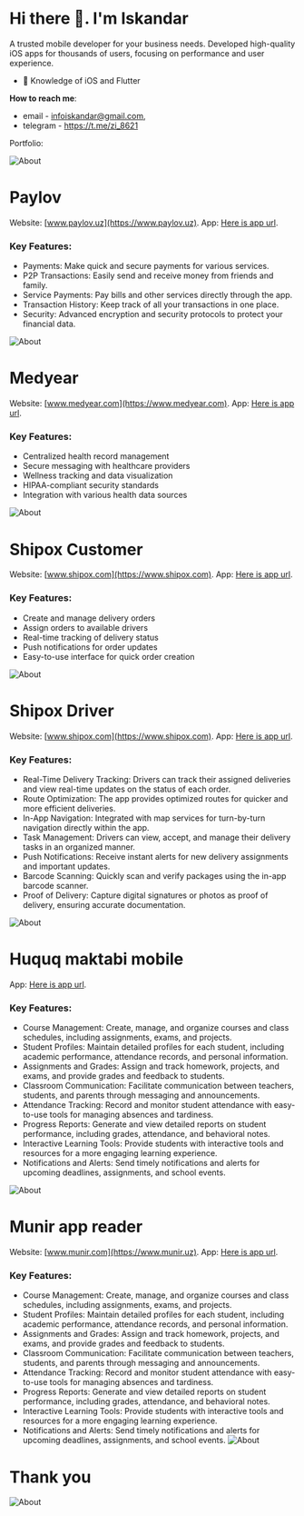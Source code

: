 # Hi there 👋. I'm Iskandar


A trusted mobile developer for your business needs.
Developed high-quality iOS apps for thousands of users, focusing on performance and user experience.

- 🌱 Knowledge of iOS and Flutter 

**How to reach me**:
- email - infoiskandar@gmail.com,
- telegram - https://t.me/zi_8621

Portfolio:

![About](https://raw.githubusercontent.com/indama/indama/refs/heads/main/2.jpg)


# Paylov
Website: [www.paylov.uz](https://www.paylov.uz).
App: [Here is app url](https://apps.apple.com/uz/app/paylov/id6444838542).

### Key Features:
- Payments: Make quick and secure payments for various services.
- P2P Transactions: Easily send and receive money from friends and family.
- Service Payments: Pay bills and other services directly through the app.
- Transaction History: Keep track of all your transactions in one place.
- Security: Advanced encryption and security protocols to protect your financial data.

![About](https://raw.githubusercontent.com/indama/indama/refs/heads/main/3.jpg)

# Medyear
Website: [www.medyear.com](https://www.medyear.com).
App: [Here is app url](https://itunes.apple.com/us/app/medyear/id883433498?mt=8).

### Key Features:
- Centralized health record management
- Secure messaging with healthcare providers
- Wellness tracking and data visualization
- HIPAA-compliant security standards
- Integration with various health data sources

![About](https://raw.githubusercontent.com/indama/indama/refs/heads/main/4.jpg)


# Shipox Customer 
Website: [www.shipox.com](https://www.shipox.com).
App: [Here is app url](https://apps.apple.com/us/app/shipox-customer/id1501823494).

### Key Features:
- Create and manage delivery orders
- Assign orders to available drivers
- Real-time tracking of delivery status
- Push notifications for order updates
- Easy-to-use interface for quick order creation


![About](https://raw.githubusercontent.com/indama/indama/refs/heads/main/5.jpg)


# Shipox Driver  
Website: [www.shipox.com](https://www.shipox.com).
App: [Here is app url](https://apps.apple.com/uz/app/shipox-driver/id1493955323).

### Key Features:
- Real-Time Delivery Tracking: Drivers can track their assigned deliveries and view real-time updates on the status of each order.
- Route Optimization: The app provides optimized routes for quicker and more efficient deliveries.
- In-App Navigation: Integrated with map services for turn-by-turn navigation directly within the app.
- Task Management: Drivers can view, accept, and manage their delivery tasks in an organized manner.
- Push Notifications: Receive instant alerts for new delivery assignments and important updates.
- Barcode Scanning: Quickly scan and verify packages using the in-app barcode scanner.
- Proof of Delivery: Capture digital signatures or photos as proof of delivery, ensuring accurate documentation.

![About](https://raw.githubusercontent.com/indama/indama/refs/heads/main/6.jpg)

# Huquq maktabi mobile  
App: [Here is app url](https://apps.apple.com/uz/app/huquq-maktabi-mobile/id6544800269).

### Key Features:
- Course Management: Create, manage, and organize courses and class schedules, including assignments, exams, and projects.
- Student Profiles: Maintain detailed profiles for each student, including academic performance, attendance records, and personal information.
- Assignments and Grades: Assign and track homework, projects, and exams, and provide grades and feedback to students.
- Classroom Communication: Facilitate communication between teachers, students, and parents through messaging and announcements.
- Attendance Tracking: Record and monitor student attendance with easy-to-use tools for managing absences and tardiness.
- Progress Reports: Generate and view detailed reports on student performance, including grades, attendance, and behavioral notes.
- Interactive Learning Tools: Provide students with interactive tools and resources for a more engaging learning experience.
- Notifications and Alerts: Send timely notifications and alerts for upcoming deadlines, assignments, and school events.

![About](https://raw.githubusercontent.com/indama/indama/refs/heads/main/7.jpg)

# Munir app reader  
Website: [www.munir.com](https://www.munir.uz).
App: [Here is app url](https://apps.apple.com/uz/app/munir-app/id1628066586).

### Key Features:
- Course Management: Create, manage, and organize courses and class schedules, including assignments, exams, and projects.
- Student Profiles: Maintain detailed profiles for each student, including academic performance, attendance records, and personal information.
- Assignments and Grades: Assign and track homework, projects, and exams, and provide grades and feedback to students.
- Classroom Communication: Facilitate communication between teachers, students, and parents through messaging and announcements.
- Attendance Tracking: Record and monitor student attendance with easy-to-use tools for managing absences and tardiness.
- Progress Reports: Generate and view detailed reports on student performance, including grades, attendance, and behavioral notes.
- Interactive Learning Tools: Provide students with interactive tools and resources for a more engaging learning experience.
- Notifications and Alerts: Send timely notifications and alerts for upcoming deadlines, assignments, and school events.
![About](https://raw.githubusercontent.com/indama/indama/refs/heads/main/8.jpg)

# Thank you 
![About](https://raw.githubusercontent.com/indama/indama/refs/heads/main/9.jpg)
